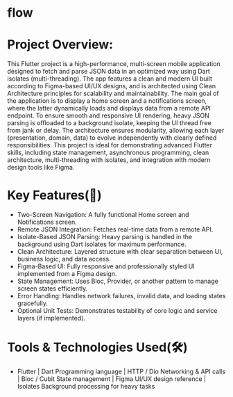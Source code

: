 # flow

# Project Overview:
  
This Flutter project is a high-performance, multi-screen mobile application designed to fetch and parse JSON data in an optimized way using Dart isolates (multi-threading). The app features a clean and modern UI built according to Figma-based UI/UX designs, and is architected using Clean Architecture principles for scalability and maintainability.
The main goal of the application is to display a home screen and a notifications screen, where the latter dynamically loads and displays data from a remote API endpoint. To ensure smooth and responsive UI rendering, heavy JSON parsing is offloaded to a background isolate, keeping the UI thread free from jank or delay. The architecture ensures modularity, allowing each layer (presentation, domain, data) to evolve independently with clearly defined responsibilities.
This project is ideal for demonstrating advanced Flutter skills, including state management, asynchronous programming, clean architecture, multi-threading with isolates, and integration with modern design tools like Figma.

# Key Features(🚀)
* Two-Screen Navigation: A fully functional Home screen and Notifications screen.
* Remote JSON Integration: Fetches real-time data from a remote API.
* Isolate-Based JSON Parsing: Heavy parsing is handled in the background using Dart isolates for maximum performance.
* Clean Architecture: Layered structure with clear separation between UI, business logic, and data access.
* Figma-Based UI: Fully responsive and professionally styled UI implemented from a Figma design.
* State Management: Uses Bloc, Provider, or another pattern to manage screen states efficiently.
* Error Handling: Handles network failures, invalid data, and loading states gracefully.
* Optional Unit Tests: Demonstrates testability of core logic and service layers (if implemented).

# Tools & Technologies Used(🛠️)
* Flutter	| Dart	Programming language | HTTP / Dio	Networking & API calls | Bloc / Cubit	State management | Figma	UI/UX design reference  | Isolates Background processing for heavy tasks
